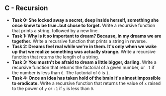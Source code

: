 ## C - Recursion

- **Task 0: She locked away a secret, deep inside herself, something she once knew to be true..but chose to forget.** Write a recursive function that prints a string, followed by a new line.
- **Task 1: Why is it so important to dream? Because, in my dreams we are together.** Write a recursive function that prints a string in reverse.
- **Task 2: Dreams feel real while we're in them. It's only when we wake up that we realize something was actually strange.** Write a recursive function that returns the length of a string.
- **Task 3: You mustn't be afraid to dream a little bigger, darling.** Write a recursive function that returns the factorial of a given number, or `-1` if the number is less than `0`. The factorial of `0` is `1`.
- **Task 4: Once an idea has taken hold of the brain it's almost impossible to eradicate.** Write a recursive function that returns the value of `x` raised to the power of `y` or `-1` if `y` is less than `0`.
